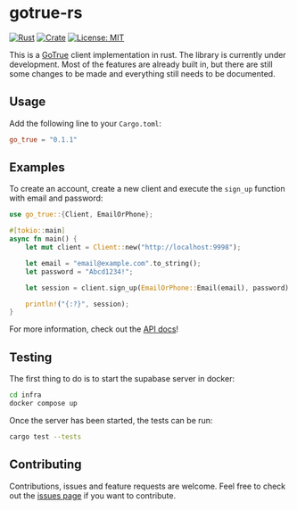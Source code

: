 # gotrue-rs

[![Rust](https://github.com/Fubinator/gotrue-rs/actions/workflows/ci.yml/badge.svg)](https://github.com/Fubinator/gotrue-rs/actions/workflows/ci.yml)
[![Crate](https://img.shields.io/crates/v/go_true.svg)](https://crates.io/crates/go_true)
[![License: MIT](https://img.shields.io/crates/l/go_true.svg)](#license)

This is a [GoTrue](https://github.com/supabase/gotrue) client implementation in rust. The library is currently under development. Most of the features are already built in, but there are still some changes to be made and everything still needs to be documented.

## Usage

Add the following line to your `Cargo.toml`:

```toml
go_true = "0.1.1"
```

## Examples

To create an account, create a new client and execute the `sign_up` function with email and password:

```rust
use go_true::{Client, EmailOrPhone};

#[tokio::main]
async fn main() {
    let mut client = Client::new("http://localhost:9998");

    let email = "email@example.com".to_string();
    let password = "Abcd1234!";

    let session = client.sign_up(EmailOrPhone::Email(email), password).await;

    println!("{:?}", session);
}
```

For more information, check out the [API docs](https://docs.rs/go_true/0.1.0/go_true/)!

## Testing

The first thing to do is to start the supabase server in docker:

```sh
cd infra
docker compose up
```

Once the server has been started, the tests can be run:

```sh
cargo test --tests
```

## Contributing

Contributions, issues and feature requests are welcome. Feel free to check out the [issues page](https://github.com/Fubinator/gotrue-rs/issues) if you want to contribute.
